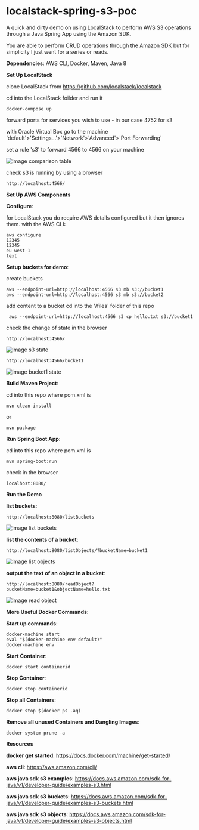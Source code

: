 # localstack-spring-s3-poc

A quick and dirty demo on using LocalStack to perform AWS S3 operations through a Java Spring App using the Amazon SDK.

You are able to perform CRUD operations through the Amazon SDK but for simplicity I just went for a series or reads.

**Dependencies**: AWS CLI, Docker, Maven, Java 8

**Set Up LocalStack**

clone LocalStack from https://github.com/localstack/localstack

cd into the LocalStack foilder and run it

```
docker-compose up
```

forward ports for services you wish to use - in our case 4752 for s3

with Oracle Virtual Box go to the machine 'default'>'Settings...'>'Network'>'Advanced'>'Port Forwarding'

set a rule 's3' to forward 4566 to 4566 on your machine

![image comparison table](/images/port-forwarding.png)

check s3 is running by using a browser

```
http://localhost:4566/
```

**Set Up AWS Components**

**Configure**:

for LocalStack you do require AWS details configured but it then ignores them.
with the AWS CLI:

```
aws configure
12345
12345
eu-west-1
text
```

**Setup buckets for demo**:

create buckets

```
aws --endpoint-url=http://localhost:4566 s3 mb s3://bucket1
aws --endpoint-url=http://localhost:4566 s3 mb s3://bucket2
```

add content to a bucket
cd into the '/files' folder of this repo

```
 aws --endpoint-url=http://localhost:4566 s3 cp hello.txt s3://bucket1
```

check the change of state in the browser

```
http://localhost:4566/
```

![image s3 state](/images/localstack-s3-buckets-state.png)

```
http://localhost:4566/bucket1
```

![image bucket1 state](/images/localstack-s3-bucket1-state.png)

**Build Maven Project**:

cd into this repo where pom.xml is

```
mvn clean install
```

or

```
mvn package
```

**Run Spring Boot App**:

cd into this repo where pom.xml is

```
mvn spring-boot:run
```

check in the browser

```
localhost:8080/
```

**Run the Demo**

**list buckets**:

```
http://localhost:8080/listBuckets
```

![image list buckets](/images/list-bucket.png)

**list the contents of a bucket**:

```
http://localhost:8080/listObjects/?bucketName=bucket1
```

![image list objects](/images/list-objects.png)

**output the text of an object in a bucket**:

```
http://localhost:8080/readObject?bucketName=bucket1&objectName=hello.txt
```

![image read object](/images/read-object.png)

**More Useful Docker Commands**:

**Start up commands**:

```
docker-machine start
eval "$(docker-machine env default)"
docker-machine env
```

**Start Container**:

```
docker start containerid
```

**Stop Container**:

```
docker stop containerid
```

**Stop all Containers**:

```
docker stop $(docker ps -aq)
```

**Remove all unused Containers and Dangling Images**:

```
docker system prune -a
```

**Resources**

**docker get started**:
https://docs.docker.com/machine/get-started/

**aws cli**:
https://aws.amazon.com/cli/

**aws java sdk s3 examples**:
https://docs.aws.amazon.com/sdk-for-java/v1/developer-guide/examples-s3.html

**aws java sdk s3 buckets**:
https://docs.aws.amazon.com/sdk-for-java/v1/developer-guide/examples-s3-buckets.html

**aws java sdk s3 objects**:
https://docs.aws.amazon.com/sdk-for-java/v1/developer-guide/examples-s3-objects.html
